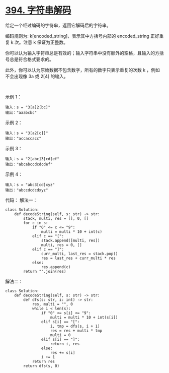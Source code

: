 # [394. 字符串解码](https://leetcode-cn.com/problems/decode-string/)

给定一个经过编码的字符串，返回它解码后的字符串。

编码规则为: k[encoded_string]，表示其中方括号内部的 encoded_string 正好重复 k 次。注意 k 保证为正整数。

你可以认为输入字符串总是有效的；输入字符串中没有额外的空格，且输入的方括号总是符合格式要求的。

此外，你可以认为原始数据不包含数字，所有的数字只表示重复的次数 k ，例如不会出现像 3a 或 2[4] 的输入。

 

示例 1：
```
输入：s = "3[a]2[bc]"
输出："aaabcbc"
```
示例 2：
```
输入：s = "3[a2[c]]"
输出："accaccacc"
```
示例 3：
```
输入：s = "2[abc]3[cd]ef"
输出："abcabccdcdcdef"
```
示例 4：
```
输入：s = "abc3[cd]xyz"
输出："abccdcdcdxyz"
```
代码：
解法一：
```python3
class Solution:
    def decodeString(self, s: str) -> str:
        stack, multi, res = [], 0, []
        for c in s:
            if "0" <= c <= "9":
                multi = multi * 10 + int(c)
            elif c == "[":
                stack.append([multi, res])
                multi, res = 0, []
            elif c == "]":
                curr_multi, last_res = stack.pop()
                res = last_res + curr_multi * res
            else:
                res.append(c)
        return "".join(res)
```
解法二：
```python3
class Solution:
    def decodeString(self, s: str) -> str:
        def dfs(s: str, i: int) -> str:
            res, multi = "", 0
            while i < len(s):
                if "0" <= s[i] <= "9":
                    multi = multi * 10 + int(s[i])
                elif s[i] == "[":
                    i, tmp = dfs(s, i + 1)
                    res = res + multi * tmp
                    multi = 0
                elif s[i] == "]":
                    return i, res
                else:
                    res += s[i]
                i += 1
            return res
        return dfs(s, 0)
```